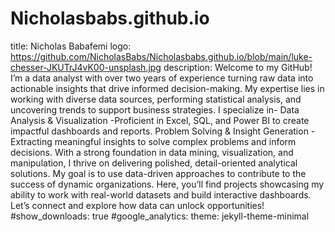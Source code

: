 # Nicholasbabs.github.io
title: Nicholas Babafemi
logo: https://github.com/NicholasBabs/Nicholasbabs.github.io/blob/main/luke-chesser-JKUTrJ4vK00-unsplash.jpg
description: 
Welcome to my GitHub! I’m a data analyst with over two years of experience turning raw data into actionable insights that drive informed decision-making. My expertise lies in working with diverse data sources, performing statistical analysis, and uncovering trends to support business strategies.
I specialize in-
Data Analysis & Visualization -Proficient in Excel, SQL, and Power BI to create impactful dashboards and reports.
Problem Solving & Insight Generation - Extracting meaningful insights to solve complex problems and inform decisions.
With a strong foundation in data mining, visualization, and manipulation, I thrive on delivering polished, detail-oriented analytical solutions. My goal is to use data-driven approaches to contribute to the success of dynamic organizations.
Here, you’ll find projects showcasing my ability to work with real-world datasets and build interactive dashboards. Let’s connect and explore how data can unlock opportunities!
#show_downloads: true
#google_analytics:
theme: jekyll-theme-minimal
